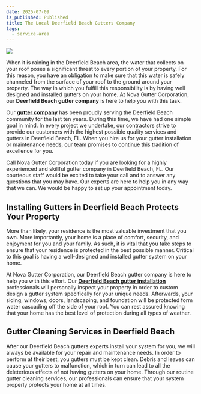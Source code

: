 ```yaml
---
date: 2025-07-09
is_published: Published
title: The Local Deerfield Beach Gutters Company
tags:
  - service-area
---
```

![](/media/gutters-homestead-fl.jpg)

When it is raining in the Deerfield Beach area, the water that collects on your roof poses a significant threat to every portion of your property. For this reason, you have an obligation to make sure that this water is safely channeled from the surface of your roof to the ground around your property. The way in which you fulfill this responsibility is by having well designed and installed gutters on your home. At Nova Gutter Corporation, our **Deerfield Beach gutter company** is here to help you with this task.

Our [**gutter company**](https://www.novagutter.com/) has been proudly serving the Deerfield Beach community for the last ten years. During this time, we have had one simple goal in mind. In every project we undertake, our contractors strive to provide our customers with the highest possible quality services and gutters in Deerfield Beach, FL. When you hire us for your gutter installation or maintenance needs, our team promises to continue this tradition of excellence for you.

Call Nova Gutter Corporation today if you are looking for a highly experienced and skillful gutter company in Deerfield Beach, FL. Our courteous staff would be excited to take your call and to answer any questions that you may have. Our experts are here to help you in any way that we can. We would be happy to set up your appointment today.

## Installing Gutters in Deerfield Beach Protects Your Property

More than likely, your residence is the most valuable investment that you own. More importantly, your home is a place of comfort, security, and enjoyment for you and your family. As such, it is vital that you take steps to ensure that your residence is protected in the best possible manner. Critical to this goal is having a well-designed and installed gutter system on your home.

At Nova Gutter Corporation, our Deerfield Beach gutter company is here to help you with this effort. Our [**Deerfield Beach gutter installation**](https://novagutter.com/#residential-gutter-installation) professionals will personally inspect your property in order to custom design a gutter system specifically for your unique needs. Afterwards, your siding, windows, doors, landscaping, and foundation will be protected form water cascading off the side of your roof. You can rest assured knowing that your home has the best level of protection during all types of weather.

## Gutter Cleaning Services in Deerfield Beach

After our Deerfield Beach gutters experts install your system for you, we will always be available for your repair and maintenance needs. In order to perform at their best, you gutters must be kept clean. Debris and leaves can cause your gutters to malfunction, which in turn can lead to all the deleterious effects of not having gutters on your home. Through our routine gutter cleaning services, our professionals can ensure that your system properly protects your home at all times.